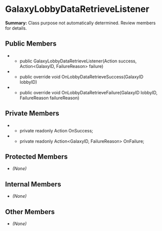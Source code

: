 # GalaxyLobbyDataRetrieveListener

**Summary:** Class purpose not automatically determined. Review members for details.

## Public Members
- - public GalaxyLobbyDataRetrieveListener(Action<GalaxyID> success, Action<GalaxyID, FailureReason> failure)
- - public override void OnLobbyDataRetrieveSuccess(GalaxyID lobbyID)
- - public override void OnLobbyDataRetrieveFailure(GalaxyID lobbyID, FailureReason failureReason)

## Private Members
- - private readonly Action<GalaxyID> OnSuccess;
- - private readonly Action<GalaxyID, FailureReason> OnFailure;

## Protected Members
- *(None)*

## Internal Members
- *(None)*

## Other Members
- *(None)*
